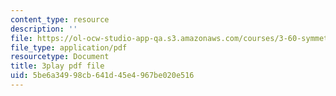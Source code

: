 ```yaml
---
content_type: resource
description: ''
file: https://ol-ocw-studio-app-qa.s3.amazonaws.com/courses/3-60-symmetry-structure-and-tensor-properties-of-materials-fall-2005/5be6a34998cb641d45e4967be020e516_THTQT2aykaA.pdf
file_type: application/pdf
resourcetype: Document
title: 3play pdf file
uid: 5be6a349-98cb-641d-45e4-967be020e516
---
```

